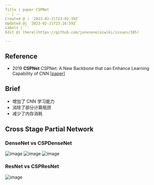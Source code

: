 ```yaml
---
Title | paper CSPNet
-- | --
Created @ | `2023-02-21T23:02:39Z`
Updated @| `2023-02-21T23:16:59Z`
Labels | ``
Edit @| [here](https://github.com/junxnone/aiwiki/issues/385)

---
```

## Reference

- 2019 **CSPNet**   CSPNet: A New Backbone that can Enhance Learning Capability of CNN [[paper](https://arxiv.org/pdf/1911.11929.pdf)]

## Brief

- 增加了 CNN 学习能力
- 消除了部分计算瓶颈
- 减少了内存消耗


## Cross Stage Partial Network

###  DenseNet vs CSPDenseNet

![image](https://user-images.githubusercontent.com/2216970/220477671-e28c517a-5d90-40a8-b76f-2ab92d5d59af.png)
![image](https://user-images.githubusercontent.com/2216970/220477709-e244bc85-2e12-4224-8e8e-dce333b8823d.png)
![image](https://user-images.githubusercontent.com/2216970/220478110-9bccd27c-86da-4a08-9708-ff5364f967c9.png)

### ResNet vs CSPResNet

![image](https://user-images.githubusercontent.com/2216970/220477856-99d86596-0f32-44ae-8deb-0be52dbf232c.png)


